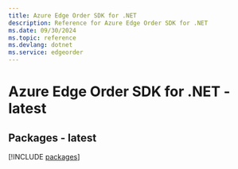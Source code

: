 ```yaml
---
title: Azure Edge Order SDK for .NET
description: Reference for Azure Edge Order SDK for .NET
ms.date: 09/30/2024
ms.topic: reference
ms.devlang: dotnet
ms.service: edgeorder
---
```

# Azure Edge Order SDK for .NET - latest
## Packages - latest
[!INCLUDE [packages](edge-order-index.md)]